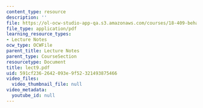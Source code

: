 ```yaml
---
content_type: resource
description: ''
file: https://ol-ocw-studio-app-qa.s3.amazonaws.com/courses/18-409-behavior-of-algorithms-spring-2002/591cf2362642093e9f52321493875466_lect9.pdf
file_type: application/pdf
learning_resource_types:
- Lecture Notes
ocw_type: OCWFile
parent_title: Lecture Notes
parent_type: CourseSection
resourcetype: Document
title: lect9.pdf
uid: 591cf236-2642-093e-9f52-321493875466
video_files:
  video_thumbnail_file: null
video_metadata:
  youtube_id: null
---
```

